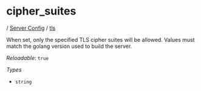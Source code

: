 # cipher_suites

/ [Server Config](/ref/config/index.md) / [tls](/ref/config/tls/index.md) 

When set, only the specified TLS cipher suites will be allowed. Values must match the golang version used to build the server.

*Reloadable*: `true`

*Types*

- `string`


